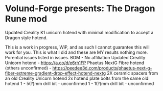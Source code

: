 # Volund-Forge presents: The Dragon Rune mod
Updated Creality K1 unicorn hotend with minimal modification to accept a Dragon style hotend. 

This is a work in progress, WiP, and as such I cannot guarantee this will work for you. This is what I did and these are MY results nothing more. Porential issues listed in issues. 
BOM - No affiliation
Updated Creality Unicorn hotend - https://a.co/d/e6rh1FP
Phaetus NextG Fibre hotend (others unconfirmed) - https://peedee3d.com/products/phaetus-next-g-fiber-extreme-gradient-drop-effect-hotend-nextg
2X ceramic spacers from an old Creality Unicorn hotend
2x hotend plate bolts from the same old hotend
1 - 5(?)mm drill bit - unconfirmed
1 - 1(?)mm drill bit - unconfirmed

